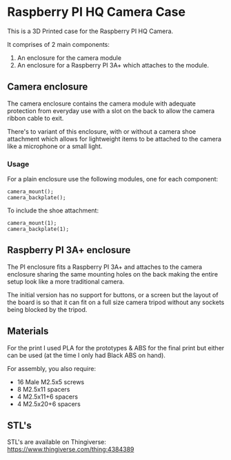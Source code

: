 # Raspberry PI HQ Camera Case

This is a 3D Printed case for the Raspberry PI HQ Camera.

It comprises of 2 main components:
1. An enclosure for the camera module
1. An enclosure for a Raspberry PI 3A+ which attaches to the module.

## Camera enclosure

The camera enclosure contains the camera module with adequate protection from everyday use with a slot on the back to
allow the camera ribbon cable to exit.

There's to variant of this enclosure, with or without a camera shoe attachment which allows for lightweight items to be
attached to the camera like a microphone or a small light.

### Usage

For a plain enclosure use the following modules, one for each component:

    camera_mount(); 
    camera_backplate();

To include the shoe attachment:

    camera_mount(1); 
    camera_backplate(1);

## Raspberry PI 3A+ enclosure

The PI enclosure fits a Raspberry PI 3A+ and attaches to the camera enclosure sharing the same mounting holes on the
back making the entire setup look like a more traditional camera.

The initial version has no support for buttons, or a screen but the layout of the board is so that it can fit on a full
size camera tripod without any sockets being blocked by the tripod.

## Materials

For the print I used PLA for the prototypes & ABS for the final print but either can be used
(at the time I only had Black ABS on hand).

For assembly, you also require:
* 16 Male M2.5x5 screws
* 8 M2.5x11 spacers
* 4 M2.5x11+6 spacers
* 4 M2.5x20+6 spacers

## STL's

STL's are available on Thingiverse: https://www.thingiverse.com/thing:4384389
